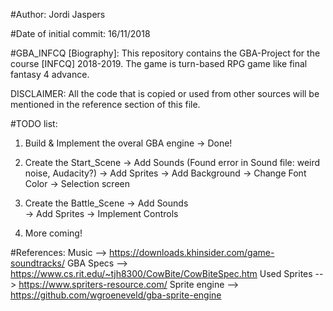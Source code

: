 #Author:
Jordi Jaspers

#Date of initial commit:
16/11/2018

#GBA_INFCQ [Biography]:
This repository contains the GBA-Project for the course [INFCQ] 2018-2019. The game is turn-based RPG game like final fantasy 4 advance.

DISCLAIMER:
All the code that is copied or used from other sources will be mentioned in the reference section of this file.

#TODO list:
1.  Build & Implement the overal GBA engine 
    -> Done!
2.  Create the Start_Scene
    -> Add Sounds (Found error in Sound file: weird noise, Audacity?)
    -> Add Sprites
    -> Add Background
    -> Change Font Color
    -> Selection screen
3.  Create the Battle_Scene
    -> Add Sounds    
    -> Add Sprites
    -> Implement Controls

4.  More coming!

#References:
Music           -->     https://downloads.khinsider.com/game-soundtracks/
GBA Specs       -->     https://www.cs.rit.edu/~tjh8300/CowBite/CowBiteSpec.htm
Used Sprites    -->     https://www.spriters-resource.com/
Sprite engine   -->     https://github.com/wgroeneveld/gba-sprite-engine

